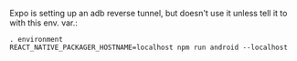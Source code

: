 Expo is setting up an adb reverse tunnel, but doesn't use it unless tell it to with this env. var.:

```
. environment
REACT_NATIVE_PACKAGER_HOSTNAME=localhost npm run android --localhost
```